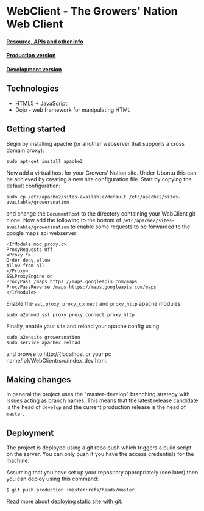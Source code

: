 # WebClient - The Growers' Nation Web Client

#### [Resource, APIs and other info](http://ec2-46-137-56-2.eu-west-1.compute.amazonaws.com)  
#### [Production version](http://ec2-46-137-56-2.eu-west-1.compute.amazonaws.com/index.html)  
#### [Development version](http://ec2-46-137-56-2.eu-west-1.compute.amazonaws.com/WebClient/src/index.html)  

## Technologies

* HTML5 + JavaScript
* Dojo - web framework for manipulating HTML

## Getting started

Begin by installing apache (or another webserver that supports a cross domain proxy):

    sudo apt-get install apache2

Now add a virtual host for your Growers' Nation site. Under Ubuntu this can be achieved by creating a new site configuration file. Start by copying the default configuration:

    sudo cp /etc/apache2/sites-available/default /etc/apache2/sites-available/growersnation

and change the ```DocumentRoot``` to the directory containing your WebClient git clone. Now add the following to the bottom of ```/etc/apache2/sites-available/growersnation``` to enable some requests to be forwarded to the google maps api webserver:

    <IfModule mod_proxy.c>
    ProxyRequests Off
    <Proxy *>
    Order deny,allow
    Allow from all
    </Proxy>
    SSLProxyEngine on
    ProxyPass /maps https://maps.googleapis.com/maps
    ProxyPassReverse /maps https://maps.googleapis.com/maps
    </IfModule>

Enable the ```ssl```, ```proxy```, ```proxy_connect``` and ```proxy_http``` apache modules:

    sudo a2enmod ssl proxy proxy_connect proxy_http

Finally, enable your site and reload your apache config using:

    sudo a2ensite growersnation
    sudo service apache2 reload

and browse to http://{localhost or your pc name/ip}/WebClient/src/index_dev.html.

## Making changes

In general the project uses the "master-develop" branching strategy with Issues acting as branch names. This means that the latest release candidate is the head of `develop` and the current production release is the head of `master`.

## Deployment

The project is deployed using a git repo push which triggers a build script on the server. You can only push if you
have the access credentials for the machine.

Assuming that you have set up your repository appropriately (see later) then you can deploy using this command:
```
$ git push production +master:refs/heads/master
```
[Read more about deploying static site with git](http://gary-rowe.com/agilestack/2012/12/14/how-to-deploy-static-sites-with-git).
